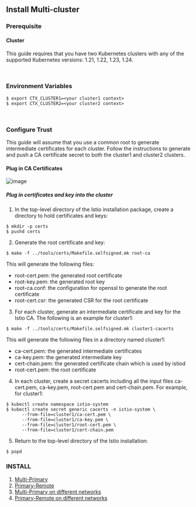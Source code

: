 ## Install Multi-cluster

### Prerequisite
#### Cluster
This guide requires that you have two Kubernetes clusters with any of the supported Kubernetes versions: 1.21, 1.22, 1.23, 1.24.

<br />

### Environment Variables
```
$ export CTX_CLUSTER1=<your cluster1 context>
$ export CTX_CLUSTER2=<your cluster2 context>
```

<br />

### Configure Trust
This guide will assume that you use a common root to generate intermediate certificates for each cluster. Follow the instructions to generate and push a CA certificate secret to both the cluster1 and cluster2 clusters.

#### Plug in CA Certificates
![image](https://user-images.githubusercontent.com/70263403/184887078-ed05e945-ae9b-43b4-bc7f-165a10537898.png)

##### Plug in certificates and key into the cluster
1. In the top-level directory of the Istio installation package, create a directory to hold certificates and keys:
```
$ mkdir -p certs
$ pushd certs
```

2. Generate the root certificate and key:
```
$ make -f ../tools/certs/Makefile.selfsigned.mk root-ca
```

This will generate the following files:

- root-cert.pem: the generated root certificate
- root-key.pem: the generated root key
- root-ca.conf: the configuration for openssl to generate the root certificate
- root-cert.csr: the generated CSR for the root certificate

3. For each cluster, generate an intermediate certificate and key for the Istio CA. The following is an example for cluster1:
```
$ make -f ../tools/certs/Makefile.selfsigned.mk cluster1-cacerts
```

This will generate the following files in a directory named cluster1:

- ca-cert.pem: the generated intermediate certificates
- ca-key.pem: the generated intermediate key
- cert-chain.pem: the generated certificate chain which is used by istiod
- root-cert.pem: the root certificate

4. In each cluster, create a secret cacerts including all the input files ca-cert.pem, ca-key.pem, root-cert.pem and cert-chain.pem. For example, for cluster1:
```
$ kubectl create namespace istio-system
$ kubectl create secret generic cacerts -n istio-system \
      --from-file=cluster1/ca-cert.pem \
      --from-file=cluster1/ca-key.pem \
      --from-file=cluster1/root-cert.pem \
      --from-file=cluster1/cert-chain.pem
```

5. Return to the top-level directory of the Istio installation:
```
$ popd
```


### INSTALL
1. <a href='https://github.com/Lee-GeonWoo/istio/tree/main/multi-cluster/multi-primary'>Multi-Primary</a>  
2. <a href='https://github.com/Lee-GeonWoo/istio/tree/main/multi-cluster/primary-remote'>Primary-Remote</a>  
3. <a href='https://github.com/Lee-GeonWoo/istio/tree/main/multi-cluster/multi-primary-diff-networks'>Multi-Primary on different networks</a>  
4. <a href='https://github.com/Lee-GeonWoo/istio/tree/main/multi-cluster/primary-remote-diff-networks'>Primary-Remote on different networks</a>
